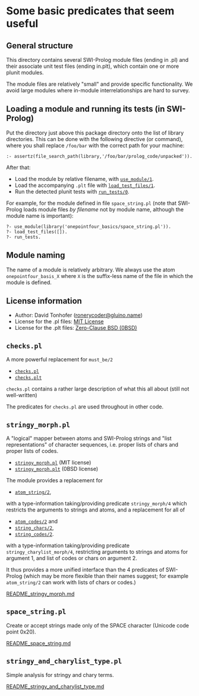 # Some basic predicates that seem useful

## General structure

This directory contains several SWI-Prolog module files (ending in .pl) and their associate unit test files (ending in.plt), which contain 
one or more plunit modules.

The module files are relatively "small" and provide specific functionality. We avoid large modules where in-module interrelationships
are hard to survey.

## Loading a module and running its tests (in SWI-Prolog)

Put the directory just above this package directory 
onto the list of library directories. This can be done with the 
following directive (or command), where you shall replace `/foo/bar` with
the correct path for your machine:

```
:- assertz(file_search_path(library,'/foo/bar/prolog_code/unpacked')).
```

After that:

- Load the module by relative filename, with [`use_module/1`](https://eu.swi-prolog.org/pldoc/doc_for?object=use_module/1).
- Load the accompanying `.plt` file with [`load_test_files/1`](https://eu.swi-prolog.org/pldoc/doc_for?object=load_test_files/1).
- Run the detected plunit tests with [`run_tests/0`](https://eu.swi-prolog.org/pldoc/doc_for?object=run_tests/0).

For example, for the module defined in file `space_string.pl` (note that SWI-Prolog
loads module files _by filename_ not by module name, although the module name is important):

```
?- use_module(library('onepointfour_basics/space_string.pl')).
?- load_test_files([]).
?- run_tests.
```

## Module naming

The name of a module is relatively arbitrary. We always use the atom `onepointfour_basis_X` where `X` is the suffix-less name
of the file in which the module is defined.

## License information

- Author: David Tonhofer (ronerycoder@gluino.name) 
- License for the .pl files: [MIT License](https://opensource.org/licenses/MIT)
- License for the .plt files: [Zero-Clause BSD (0BSD)](https://opensource.org/licenses/0BSD)

## `checks.pl`

A more powerful replacement for `must_be/2`

- [`checks.pl`](checks.pl)
- [`checks.plt`](checks.plt)

`checks.pl` contains a rather large description of what this all about (still not well-written)

The predicates for `checks.pl` are used throughout in other code.

## `stringy_morph.pl`

A "logical" mapper between atoms and SWI-Prolog strings and "list representations"
of character sequences, i.e. proper lists of chars and proper lists of codes.

- [`stringy_morph.pl`](stringy_morph.pl) (MIT license) 
- [`stringy_morph.plt`](stringy_morph.plt) (0BSD license)

 The module provides a replacement for

- [`atom_string/2`](https://eu.swi-prolog.org/pldoc/doc_for?object=atom_string/2),

with a type-information taking/providing predicate `stringy_morph/4` which
restricts the arguments to strings and atoms, and a replacement for all of

- [`atom_codes/2`](https://eu.swi-prolog.org/pldoc/doc_for?object=atom_codes/2) and
- [`string_chars/2`](https://eu.swi-prolog.org/pldoc/doc_for?object=string_chars/2),
- [`string_codes/2`](https://eu.swi-prolog.org/pldoc/doc_for?object=string_codes/2).

with a type-information taking/providing predicate `stringy_charylist_morph/4`, 
restricting arguments to strings and atoms for argument 1, and list of codes or chars on argument 2.

It thus provides a more unified interface than the 4 predicates of SWI-Prolog (which
may be more flexible than their names suggest; for example `atom_string/2` can work
with lists of chars or codes.)

[README_stringy_morph.md](README_stringy_morph.md)

## `space_string.pl` 

Create or accept strings made only of the SPACE character (Unicode code point 0x20).

[README_space_string.md](README_space_string.md)

## `stringy_and_charylist_type.pl`

Simple analysis for stringy and chary terms.

[README_stringy_and_charylist_type.md](README_stringy_and_charylist_type.md)
